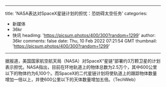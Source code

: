 
---
title: 'NASA表达对SpaceX星链计划的担忧：恐妨碍太空任务'
categories: 
 - 新媒体
 - 36kr
 - 快讯
headimg: 'https://picsum.photos/400/300?random=1299'
author: 36kr
comments: false
date: Thu, 10 Feb 2022 07:21:54 GMT
thumbnail: 'https://picsum.photos/400/300?random=1299'
---

<div>   
据报道，美国国家航空航天局（NASA）对SpaceX“星链”部署约3万颗卫星的计划表示担忧。NASA指出，目前在环地轨道上的物体总数为2.5万个，其中600公里以下的物体约为6,100个。而SpaceX的二代星链计划将使轨道上的跟踪物体数量增加一倍以上，并使600公里以下的天体数量增加五倍。（TechWeb）  
</div>
            